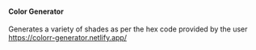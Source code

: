#### Color Generator
Generates a variety of shades as per the hex code provided by the user
https://colorr-generator.netlify.app/
